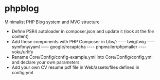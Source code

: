 # phpblog
Minimalist PHP Blog system and MVC structure
- Define PSR4 autoloader in composer.json and update it (look at the file content)
- Add these components with PHP Composer in Libs/: 
---- twig/twig
---- symfony/yaml
---- google/recaptcha
---- phpmailer/phpmailer
---- voku/urlify
- Rename Core/Config/config-example.yml into Core/Config/config.yml and declare your own parameters
- Add your own CV resume pdf file in Web/assets/files defined in config.yml

